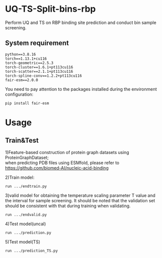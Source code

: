 # UQ-TS-Split-bins-rbp
Perform UQ and TS on RBP binding site prediction and conduct bin sample screening.

## System requirement
```
python==3.8.16
torch==1.13.1+cu116
torch-geometric==2.5.3
torch-cluster==1.6.1+pt113cu116
torch-scatter==2.1.1+pt113cu116
torch-spline-conv==1.2.2+pt113cu116
fair-esm==2.0.0
```
You need to pay attention to the packages installed during the environment configuration:
```
pip install fair-esm
```
# Usage

## Train&Test  
1)Feature-based construction of protein graph datasets using ProteinGraphDataset;  
when predicting PDB files using ESMfold, please refer to https://github.com/biomed-AI/nucleic-acid-binding


2)Train model:
```
run .../endtrain.py
```

3)valid model for obtaining the temperature scaling parameter T value and the interval for sample screening.
It should be noted that the validation set should be consistent with that during training when validating.
```
run .../endvalid.py
```

4)Test model(uncal)
```
run .../prediction.py
```

5)Test model(TS)
```
run .../prediction_TS.py
```

